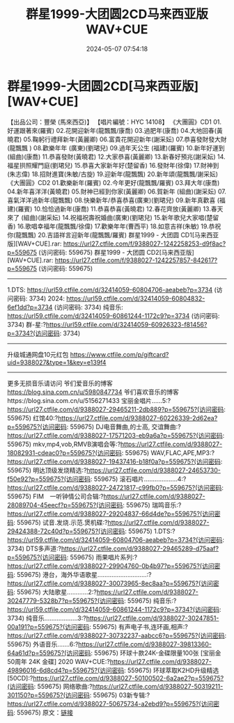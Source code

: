 ﻿---
title: 群星1999-大团圆2CD马来西亚版WAV+CUE
date: 2024-05-07 07:54:18
categories: WAV车载音乐、镜像
tags: 华语中文
---
# 群星1999-大团圆2CD[马来西亚版][WAV+CUE]

【出品公司：豐榮 (馬來西亞)】
【唱片編號：HYC 14108】
《大團圓》CD1
01.好運跟著來(羅賓)
02.花開迎新年(龍飄飄/康喬)
03.過肥年(康喬)
04.大地回春(黃曉君)
05.鞠躬行禮拜新年(黃麗卿)
06.富貴花開迎新年(謝采妘)
07.恭喜發財發大財(龍飄飄 )
08.歡樂年年 (廣東)(劉珺兒)
09.過年天公生 (福建)(羅賓)
10.新年好運到 (組曲)(康喬)
11.恭喜發財(黃曉君)
12.大家恭喜(黃麗卿)
13.新春好預兆(謝采妘)
14.福星拱照耀門庭(劉珺兒)
15.恭喜大家新年好(楚留香)
16.發財年(徐偉)
17.財神到(朱志偉)
18.招財進寶(朱敏/古旋)
19.迎新年(龍飄飄)
20.新年頌(龍飄飄/謝采妘)
《大團圓》CD2
01.歡樂新年(羅賓)
02.今年更好(龍飄飄/羅賓)
03.拜大年(康喬)
04.新年喜洋洋(黃曉君)
05.財神已經到你家(黃麗卿)
06.賀新年 (組曲)(謝采妘)
07.喜氣洋洋過新年(龍飄飄)
08.快樂新年/恭喜恭喜(廣東)(劉珺兒)
09.新年真歡喜 (福建)(羅賓)
10.恰恰過新年(康喬)
11.恭喜恭喜(黃曉君)
12.春花齊放(黃麗卿)
13.春天來了 (組曲)(謝采妘)
14.祝福祝壽祝婚曲(廣東)(劉珺兒)
15.新年歌兒大家唱(楚留香)
16.歌唱幸福年(龍飄飄/徐偉)
17.歡樂年年(曹西平)
18.如意吉祥(朱敏)
19.恭祝你(龍飄飄)
20.吉語祥言迎新年(龍飄飄/羅賓)
群星1999 - 大团圆 CD1[马来西亚版][WAV+CUE].rar: https://url27.ctfile.com/f/9388027-1242258253-d9f8ac?p=559675
(访问密码: 559675)
群星1999 - 大团圆 CD2[马来西亚版][WAV+CUE].rar: https://url27.ctfile.com/f/9388027-1242257857-842617?p=559675
(访问密码: 559675)
*********************************************************************************************
1.DTS: https://url59.ctfile.com/d/32414059-60804706-aeabeb?p=3734
(访问密码: 3734)
2024: https://url59.ctfile.com/d/32414059-60804832-6ef1dd?p=3734
(访问密码: 3734)
纯音乐: https://url59.ctfile.com/d/32414059-60861244-1172c9?p=3734
(访问密码: 3734)
群-星:?https://url59.ctfile.com/d/32414059-60926323-f81456?p=3734?(访问密码:
3734)
*****************************************************
升级城通网盘10元红包 https://www.ctfile.com/p/giftcard?uid=9388027&type=1&key=e139f4
**************************
更多无损音乐请访问
爷们爱音乐的博客
https://blog.sina.com.cn/u/5980847734
爷们喜欢音乐的博客https://blog.sina.com.cn/u/5156271433
宝丽金唱片......5:?https://url27.ctfile.com/d/9388027-29465211-2db889?p=559675?(访问密码:
559675)
红馆40:?https://url27.ctfile.com/d/9388027-60226339-2d62ea?p=559675?(访问密码:
559675)
DJ电音舞曲,的士高, 交谊舞曲:?https://url27.ctfile.com/d/9388027-17571203-eb9a6a?p=559675?(访问密码:
559675)
mkv,mp4,vob,RMVB演唱会等:?https://url27.ctfile.com/d/9388027-18082931-cdeac0?p=559675?(访问密码:
559675)
WAV,FLAC,APE,MP3:?https://url27.ctfile.com/d/9388027-19437416-b18f0a?p=559675?(访问密码:
559675)
明达顶级发烧精选:?https://url27.ctfile.com/d/9388027-24653730-f50e92?p=559675?(访问密码:
559675)
滚石唱片...................4:?https://url27.ctfile.com/d/9388027-24721817-c99fb0?p=559675?(访问密码:
559675)
FIM　一听钟情公司合辑:?https://url27.ctfile.com/d/9388027-28089704-45eecf?p=559675?(访问密码:
559675)
瑞鸣音乐:?https://url27.ctfile.com/d/9388027-29204837-66d4de?p=559675?(访问密码:
559675)
试音.发烧.示范.煲机碟:?https://url27.ctfile.com/d/9388027-29424388-72c40d?p=559675?(访问密码:
559675)
1.DTS:?https://url59.ctfile.com/d/32414059-60804706-aeabeb?p=3734?(访问密码:
3734)
DTS多声道:?https://url27.ctfile.com/d/9388027-29465289-d75aaf?p=559675?(访问密码:
559675)
雨果唱片系列:?https://url27.ctfile.com/d/9388027-29904760-0b4b97?p=559675?(访问密码:
559675)
港台，海外华语歌星............................:?https://url27.ctfile.com/d/9388027-30073965-8ec8aa?p=559675?(访问密码:
559675)
大陆歌星............2:?https://url27.ctfile.com/d/9388027-30247779-5328b7?p=559675?(访问密码:
559675)
纯音乐:?https://url59.ctfile.com/d/32414059-60861244-1172c9?p=3734?(访问密码:
3734)
纯音乐...................3:?https://url27.ctfile.com/d/9388027-30247851-00a191?p=559675?(访问密码:
559675)
有声电子书,连环画,相声:?https://url27.ctfile.com/d/9388027-30732237-aabcc6?p=559675?(访问密码:
559675)
外语音乐.......6:?https://url27.ctfile.com/d/9388027-39813360-64a61d?p=559675?(访问密码:
559675)
环球十款24K-金碟限量100张 [宝丽金50周年 24K 金碟] 2020 WAV+CUE:?https://url27.ctfile.com/d/9388027-49896016-6d8cd4?p=559675?(访问密码:
559675)
环球萃取K2HD升级精选[50CD]:?https://url27.ctfile.com/d/9388027-50100502-6a2ae2?p=559675?(访问密码:
559675)
网络歌曲:?https://url27.ctfile.com/d/9388027-50319211-301150?p=559675?(访问密码:
559675)
03新专辑:?https://url27.ctfile.com/d/9388027-50675734-a2ebd9?p=559675?(访问密码:
559675)
原文：[链接](https://blog.sina.com.cn/s/blog_1647c7e76010315j5.html)